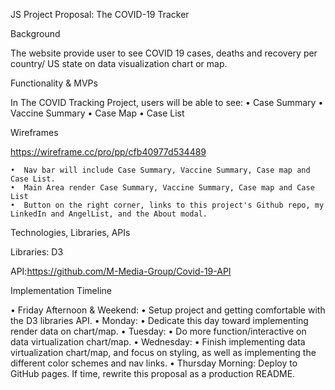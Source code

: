 JS Project Proposal: The COVID-19 Tracker

Background

The website provide user to see COVID 19 cases, deaths and recovery per country/ US state on data visualization chart or map.

Functionality & MVPs

In The COVID Tracking Project, users will be able to see:
• Case Summary
• Vaccine Summary
• Case Map
• Case List

Wireframes

https://wireframe.cc/pro/pp/cfb40977d534489

    •  Nav bar will include Case Summary, Vaccine Summary, Case map and Case List.
    •  Main Area render Case Summary, Vaccine Summary, Case map and Case List
    •  Button on the right corner, links to this project's Github repo, my LinkedIn and AngelList, and the About modal.

Technologies, Libraries, APIs

Libraries: D3

API:https://github.com/M-Media-Group/Covid-19-API

Implementation Timeline

• Friday Afternoon & Weekend:
• Setup project and getting comfortable with the D3 libraries API.
• Monday:
• Dedicate this day toward implementing render data on chart/map.
• Tuesday:
• Do more function/interactive on data virtualization chart/map.
• Wednesday:
• Finish implementing data virtualization chart/map, and focus on styling, as well as implementing the different color schemes and nav links.
• Thursday Morning: Deploy to GitHub pages. If time, rewrite this proposal as a production README.
